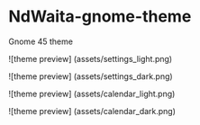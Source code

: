 # NdWaita-gnome-theme
Gnome 45 theme

![theme preview] (assets/settings_light.png)

![theme preview] (assets/settings_dark.png)

![theme preview] (assets/calendar_light.png)

![theme preview] (assets/calendar_dark.png)
